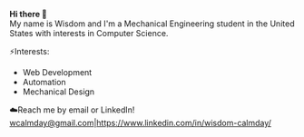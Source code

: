 <b>Hi there 👋</b><br>
My name is Wisdom and I'm a Mechanical Engineering student in the United States with interests in Computer Science.

⚡Interests:<br>
<ul>
<li>Web Development</li>
<li>Automation</li>
<li>Mechanical Design</li>
</ul>

☁️Reach me by email or LinkedIn! wcalmday@gmail.com|https://www.linkedin.com/in/wisdom-calmday/

